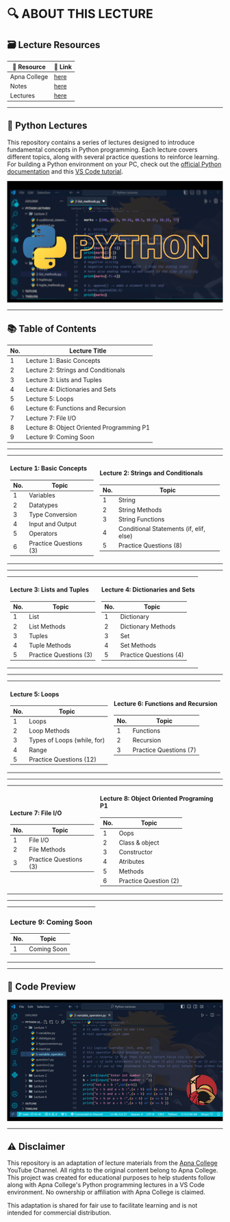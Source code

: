 #  🔍 ABOUT THIS LECTURE

## 🗃️ Lecture Resources

|📂 Resource  | 🔗 Link |
|------------|------|
| Apna College | [here](https://www.youtube.com/@ApnaCollegeOfficial) |
| Notes      | [here](https://drive.google.com/drive/folders/1LahwPSc6f9nkxBiRrz6LFUzkrg-Kzvov?usp=sharing) |
| Lectures   | [here](https://youtube.com/playlist?list=PLGjplNEQ1it8-0CmoljS5yeV-GlKSUEt0&si=Q4f6_RguRBNUCHn-) |

---

## 🐍 Python Lectures

This repository contains a series of lectures designed to introduce fundamental concepts in Python programming. Each lecture covers different topics, along with several practice questions to reinforce learning. For building a Python environment on your PC, check out the [official Python documentation](https://docs.python.org/3/) and this [VS Code tutorial](https://code.visualstudio.com/docs/python/python-tutorial).

![Image Alt](https://github.com/rishizip/python-lectures/blob/16def3fe01c5fc62ad2f2c2c6336c628534dbd60/PYTHON%202.0.png)

---

## 📚 Table of Contents

| No. | Lecture Title                          |
|-----|----------------------------------------|
| 1   | Lecture 1: Basic Concepts              |
| 2   | Lecture 2: Strings and Conditionals    |
| 3   | Lecture 3: Lists and Tuples            |
| 4   | Lecture 4: Dictionaries and Sets       |
| 5   | Lecture 5: Loops                       |
| 6   | Lecture 6: Functions and Recursion     |
| 7   | Lecture 7: File I/O                    |
| 8   | Lecture 8: Object Oriented Programming P1          |
| 9   | Lecture 9: Coming Soon                 |

---

<table>
  <tr>
    <td>

#### Lecture 1: Basic Concepts

| No. | Topic             |
|-----|-------------------|
| 1   | Variables         |
| 2   | Datatypes         |
| 3   | Type Conversion   |
| 4   | Input and Output  |
| 5   | Operators         |
| 6   | Practice Questions (3) |

</td>
    <td>

#### Lecture 2: Strings and Conditionals

| No. | Topic                     |
|-----|---------------------------|
| 1   | String                    |
| 2   | String Methods            |
| 3   | String Functions          |
| 4   | Conditional Statements (if, elif, else) |
| 5   | Practice Questions (8)    |

</td>
  </tr>
</table>

---

<table>
  <tr>
    <td>

#### Lecture 3: Lists and Tuples

| No. | Topic           |
|-----|-----------------|
| 1   | List            |
| 2   | List Methods    |
| 3   | Tuples          |
| 4   | Tuple Methods   |
| 5   | Practice Questions (3) |

</td>
    <td>

#### Lecture 4: Dictionaries and Sets

| No. | Topic           |
|-----|-----------------|
| 1   | Dictionary      |
| 2   | Dictionary Methods |
| 3   | Set             |
| 4   | Set Methods     |
| 5   | Practice Questions (4) |

</td>
  </tr>
</table>

---

<table>
  <tr>
    <td>

#### Lecture 5: Loops

| No. | Topic                 |
|-----|-----------------------|
| 1   | Loops                 |
| 2   | Loop Methods          |
| 3   | Types of Loops (while, for) |
| 4   | Range                 |
| 5   | Practice Questions (12) |

</td>
    <td>

#### Lecture 6: Functions and Recursion

| No. | Topic           |
|-----|-----------------|
| 1   | Functions       |
| 2   | Recursion       |
| 3   | Practice Questions (7) |

</td>
  </tr>
</table>

---

<table>
  <tr>
    <td>

#### Lecture 7: File I/O

| No. | Topic           |
|-----|-----------------|
| 1   | File I/O        |
| 2   | File Methods    |
| 3   | Practice Questions (3) |

</td>
    <td>

#### Lecture 8: Object Oriented Programing P1

| No. | Topic           |
|-----|-----------------|
| 1   | Oops     |
| 2   | Class & object    |
| 3   | Constructor     |
| 4   | Atributes     |
| 5   | Methods     |
| 6   | Practice Question (2)     |


</td>
  </tr>
</table>

---

<table>
  <tr>
    <td>

### Lecture 9: Coming Soon
| No. | Topic           |
|-----|-----------------|
| 1   | Coming Soon     |

</td>
  </tr>
</table>

---

## 👀 Code Preview

![Image Alt](https://github.com/rishizip/python-lectures/blob/b69cf6aaa1189615b2723ed16a26a97285ec9891/Untitled%20design.png)

---

## ⚠️ Disclaimer

This repository is an adaptation of lecture materials from the [Apna College](https://www.youtube.com/@ApnaCollegeOfficial) YouTube Channel. All rights to the original content belong to Apna College. This project was created for educational purposes to help students follow along with Apna College's Python programming lectures in a VS Code environment. 
No ownership or affiliation with Apna College is claimed. 

This adaptation is shared for fair use to facilitate learning and is not intended for commercial distribution.
